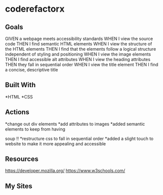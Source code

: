# coderefactorx

## Goals
GIVEN a webpage meets accessibility standards
WHEN I view the source code
THEN I find semantic HTML elements
WHEN I view the structure of the HTML elements
THEN I find that the elements follow a logical structure independent of styling and positioning
WHEN I view the image elements
THEN I find accessible alt attributes
WHEN I view the heading attributes
THEN they fall in sequential order
WHEN I view the title element
THEN I find a concise, descriptive title

## Built With
*HTML
*CSS

## Actions
*change out div elements
*add <alt> attributes to images 
*added semantic elements to keep from having <div> soup !! 
*restructure css to fall in sequential  order
*added a slight touch to website to make it more appealing and accessible 
  
## Resources
  https://developer.mozilla.org/
  https://www.w3schools.com/
  
  ## My Sites
  
  
